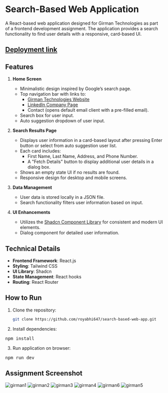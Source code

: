 # Search-Based Web Application

A React-based web application designed for Girman Technologies as part of a frontend development assignment. The application provides a search functionality to find user details with a responsive, card-based UI.

## [Deployment link](https://property-listings-lovat.vercel.app/)

## Features

1. **Home Screen**
   - Minimalistic design inspired by Google’s search page.
   - Top navigation bar with links to:
     - [Girman Technologies Website](http://girmantech.com/)
     - [LinkedIn Company Page](https://www.linkedin.com/)
     - Contact (opens default email client with a pre-filled email).
   - Search box for user input.
   - Auto suggestion dropdown of user input.

2. **Search Results Page**
   - Displays user information in a card-based layout after pressing Enter button or select from auto suggestion user list.
   - Each card includes:
     - First Name, Last Name, Address, and Phone Number.
     - A "Fetch Details" button to display additional user details in a dialog box.
   - Shows an empty state UI if no results are found.
   - Responsive design for desktop and mobile screens.

3. **Data Management**
   - User data is stored locally in a JSON file.
   - Search functionality filters user information based on input.

4. **UI Enhancements**
   - Utilizes the [Shadcn Component Library](https://ui.shadcn.com/) for consistent and modern UI elements.
   - Dialog component for detailed user information.

## Technical Details

- **Frontend Framework**: React.js
- **Styling**: Tailwind CSS
- **UI Library**: Shadcn
- **State Management**: React hooks
- **Routing**: React Router

## How to Run

1. Clone the repository:
   ```bash
   git clone https://github.com/royabhi647/search-based-web-app.git

2. Install dependencies:
  <pre>npm install</pre>

3. Run application on browser:
  <pre>npm run dev</pre>

## Assignment Screenshot

![girman1](https://github.com/user-attachments/assets/c8e13b62-7ae0-4b37-a7fb-82f0c2c47e83)
![girman2](https://github.com/user-attachments/assets/62e81338-6e5a-4386-852c-62a8199d508e)
![girman3](https://github.com/user-attachments/assets/fbb46c75-22af-4a58-a4dd-851df2f474ab)
![girman4](https://github.com/user-attachments/assets/8d06c165-f89d-47fe-8f9a-7822e4c97791)
![girman6](https://github.com/user-attachments/assets/2540a75f-d5ab-43cc-87d0-b063937dc102)
![girman5](https://github.com/user-attachments/assets/6b78a2b8-916c-49cc-98db-5847d89b8d12)